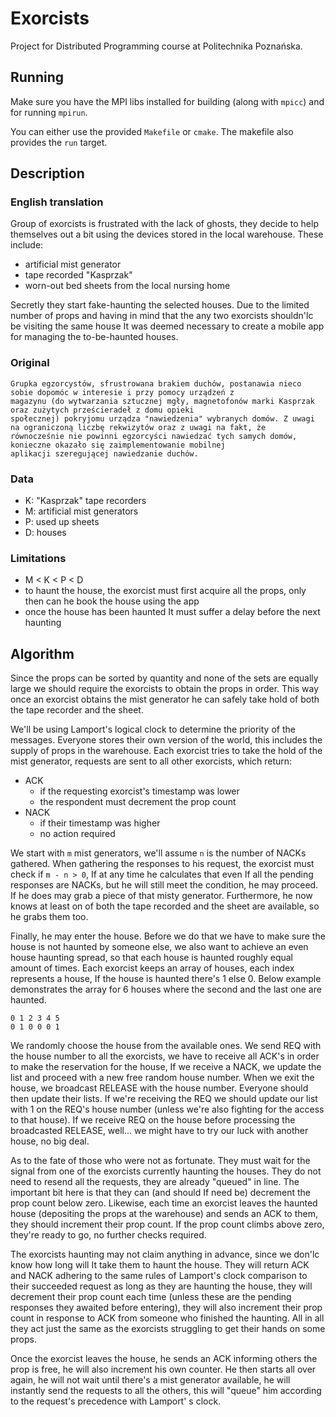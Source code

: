 # Exorcists

Project for Distributed Programming course at Politechnika Poznańska.

## Running

Make sure you have the MPI libs installed for building (along with `mpicc`) and for running `mpirun`.

You can either use the provided `Makefile` or `cmake`. The makefile also provides the `run` target.

## Description

### English translation

Group of exorcists is frustrated with the lack of ghosts, they decide to help themselves out a bit using the devices
stored in the local warehouse. These include:

- artificial mist generator
- tape recorded "Kasprzak"
- worn-out bed sheets from the local nursing home

Secretly they start fake-haunting the selected houses. Due to the limited number of props and having in mind that the
any two exorcists shouldn'lc be visiting the same house It was deemed necessary to create a mobile app for managing the
to-be-haunted houses.

### Original

```text
Grupka egzorcystów, sfrustrowana brakiem duchów, postanawia nieco sobie dopomóc w interesie i przy pomocy urządzeń z
magazynu (do wytwarzania sztucznej mgły, magnetofonów marki Kasprzak oraz zużytych prześcieradeł z domu opieki
społecznej) pokryjomu urządza "nawiedzenia" wybranych domów. Z uwagi na ograniczoną liczbę rekwizytów oraz z uwagi na fakt, że
równocześnie nie powinni egzorcyści nawiedzać tych samych domów, konieczne okazało się zaimplementowanie mobilnej
aplikacji szeregującej nawiedzanie duchów.
```

### Data

- K: "Kasprzak" tape recorders
- M: artificial mist generators
- P: used up sheets
- D: houses

### Limitations

- M < K < P < D
- to haunt the house, the exorcist must first acquire all the props, only then can he book the house using the app
- once the house has been haunted It must suffer a delay before the next haunting

## Algorithm

Since the props can be sorted by quantity and none of the sets are equally large we should require the exorcists to
obtain the props in order. This way once an exorcist obtains the mist generator he can safely take hold of both the tape
recorder and the sheet.

We'll be using Lamport's logical clock to determine the priority of the messages. Everyone stores their own version of
the world, this includes the supply of props in the warehouse. Each exorcist tries to take the hold of the mist
generator, requests are sent to all other exorcists, which return:

- ACK
    - if the requesting exorcist's timestamp was lower
    - the respondent must decrement the prop count
- NACK
    - if their timestamp was higher
    - no action required

We start with `m` mist generators, we'll assume `n` is the number of NACKs gathered. When gathering the responses to his
request, the exorcist must check if `m - n > 0`, If at any time he calculates that even If all the pending responses are
NACKs, but he will still meet the condition, he may proceed. If he does may grab a piece of that misty generator.
Furthermore, he now knows at least on of both the tape recorded and the sheet are available, so he grabs them too.

Finally, he may enter the house. Before we do that we have to make sure the house is not haunted by someone else, we
also want to achieve an even house haunting spread, so that each house is haunted roughly equal amount of times.
Each exorcist keeps an array of houses, each index represents a house, If the house is haunted there's 1 else 0.
Below example demonstrates the array for 6 houses where the second and the last one are haunted.
```
0 1 2 3 4 5
0 1 0 0 0 1
```
We randomly choose the house from the available ones. We send REQ with the house number to all the exorcists, we have to
receive all ACK's in order to make the reservation for the house, If we receive a NACK, we update the list and proceed
with a new free random house number. When we exit the house, we broadcast RELEASE with the house number. Everyone should
then update their lists. If we're receiving the REQ we should update our list with 1 on the REQ's house number (unless
we're also fighting for the access to that house). If we receive REQ on the house before processing the broadcasted
RELEASE, well... we might have to try our luck with another house, no big deal.

As to the fate of those who were not as fortunate. They must wait for the signal from one of the exorcists currently
haunting the houses. They do not need to resend all the requests, they are already "queued" in line. The important bit
here is that they can (and should If need be) decrement the prop count below zero. Likewise, each time an exorcist
leaves the haunted house (depositing the props at the warehouse) and sends an ACK to them, they should increment their
prop count. If the prop count climbs above zero, they're ready to go, no further checks required.

The exorcists haunting may not claim anything in advance, since we don'lc know how long will It take them to haunt the
house. They will return ACK and NACK adhering to the same rules of Lamport's clock comparison to their succeeded request
as long as they are haunting the house, they will decrement their prop count each time (unless these are the pending
responses they awaited before entering), they will also increment their prop count in response to ACK from someone who
finished the haunting. All in all they act just the same as the exorcists struggling to get their hands on some props.

Once the exorcist leaves the house, he sends an ACK informing others the prop is free, he will also increment his own
counter. He then starts all over again, he will not wait until there's a mist generator available, he will instantly
send the requests to all the others, this will "queue" him according to the request's precedence with Lamport'
s clock.
